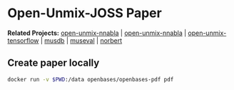 # Open-Unmix-JOSS Paper

__Related Projects:__ [open-unmix-nnabla](https://github.com/sigsep/open-unmix-pytorch) | [open-unmix-nnabla](https://github.com/sigsep/open-unmix-nnabla) | [open-unmix-tensorflow](https://github.com/sigsep/open-unmix-tensorflow) | [musdb](https://github.com/sigsep/sigsep-mus-db) | [museval](https://github.com/sigsep/sigsep-mus-eval) | [norbert](https://github.com/sigsep/norbert)

## Create paper locally

```bash
docker run -v $PWD:/data openbases/openbases-pdf pdf
```
